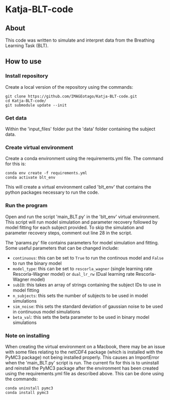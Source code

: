 # Katja-BLT-code

## About
This code was written to simulate and interpret data from the Breathing Learning Task (BLT).

## How to use
### Install repository
Create a local version of the repository using the commands:
```
git clone https://github.com/IMAGEotago/Katja-BLT-code.git
cd Katja-BLT-code/
git submodule update --init
```

### Get data
Within the 'input_files' folder put the 'data' folder containing the subject data.

### Create virtual environment
Create a conda environment using the requirements.yml file. The command for this is:
```
conda env create -f requirements.yml
conda activate blt_env
```
This will create a virtual environment called 'blt_env' that contains the python packages necessary to run the code.

### Run the program
Open and run the script 'main_BLT.py' in the 'blt_env' virtual environment. This script will run model simulation and parameter recovery followed by model fitting for each subject provided. To skip the simulation and parameter recovery steps, comment out line 28 in the script.

The 'params.py' file contains parameters for model simulation and fitting. Some useful parameters that can be changed include:
- `continuous`: this can be set to `True` to run the continous model and `False` to run the binary model
- `model_type`: this can be set to `rescorla_wagner` (single learning rate Rescorla-Wagner model) or `dual_lr_rw` (Dual learning rate Rescorla-Wagner model)
- `subID`: this takes an array of strings containing the subject IDs to use in model fitting
- `n_subjects`: this sets the number of subjects to be used in model simulations
- `sim_noise`: this sets the standard deviation of gaussian noise to be used in continuous model simulations
- `beta_val`: this sets the beta parameter to be used in binary model simulations

### Note on installing
When creating the virtual environment on a Macbook, there may be an issue with some files relating to the netCDF4 package (which is installed with the PyMC3 package) not being installed properly. This causes an ImportError when the 'main_BLT.py' script is run. The current fix for this is to uninstall and reinstall the PyMC3 package after the environment has been created using the requirements.yml file as described above. This can be done using the commands:
```
conda uninstall pymc3
conda install pymc3
```
